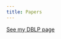 ```yaml
---
title: Papers
---
```


[See my DBLP page](https://dblp.uni-trier.de/pid/117/5494.html)

<!-- {{< references "bib/publications.json" >}} -->
